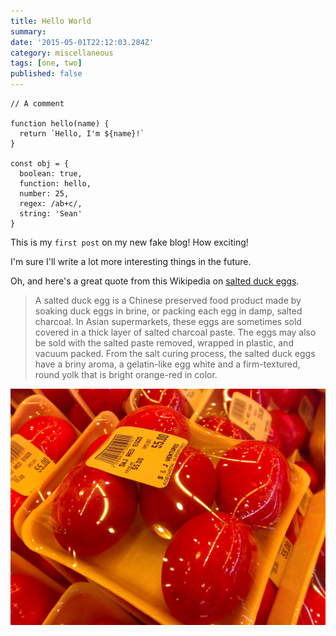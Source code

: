 ```yaml
---
title: Hello World
summary:
date: '2015-05-01T22:12:03.284Z'
category: miscellaneous
tags: [one, two]
published: false
---
```


```js{8-12}{numberLines: true}
// A comment

function hello(name) {
  return `Hello, I'm ${name}!`
}

const obj = {
  boolean: true,
  function: hello,
  number: 25,
  regex: /ab+c/,
  string: 'Sean'
}
```

This is my `first post` on my new fake blog! How exciting!

I'm sure I'll write a lot more interesting things in the future.

Oh, and here's a great quote from this Wikipedia on
[salted duck eggs](http://en.wikipedia.org/wiki/Salted_duck_egg).

> A salted duck egg is a Chinese preserved food product made by soaking duck
> eggs in brine, or packing each egg in damp, salted charcoal. In Asian
> supermarkets, these eggs are sometimes sold covered in a thick layer of salted
> charcoal paste. The eggs may also be sold with the salted paste removed,
> wrapped in plastic, and vacuum packed. From the salt curing process, the
> salted duck eggs have a briny aroma, a gelatin-like egg white and a
> firm-textured, round yolk that is bright orange-red in color.

![Chinese Salty Egg](./salty_egg.jpg)
